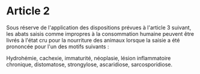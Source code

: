 # Article 2

Sous réserve de l'application des dispositions prévues à l'article 3 suivant, les abats saisis comme impropres à la consommation humaine peuvent être livrés à l'état cru pour la nourriture des animaux lorsque la saisie a été prononcée pour l'un des motifs suivants :

Hydrohémie, cachexie, immaturité, néoplasie, lésion inflammatoire chronique, distomatose, strongylose, ascaridiose, sarcosporidiose.
